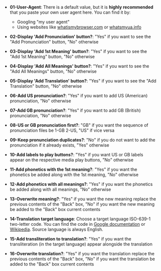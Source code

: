 * **01-User-Agent**: There is a default value, but it is **highly recommended** that you paste your own user agent here. You can find it by:
	- Googling "my user agent"
	- Using websites like [whatismybrowser.com](https://www.whatismybrowser.com/detect/what-is-my-user-agent) or [whatsmyua.info](https://www.whatsmyua.info/)

* **02-Display 'Add Pronunciation' button?**: "Yes" if you want to see the "Add Pronunciation" button, "No" otherwise

* **03-Display 'Add 1st Meaning' button?**: "Yes" if you want to see the "Add 1st Meaning" button, "No" otherwise

* **04-Display 'Add All Meanings' button?**: "Yes" if you want to see the "Add All Meanings" button, "No" otherwise

* **05-Display 'Add Translation' button?**: "Yes" if you want to see the "Add Translation" button, "No" otherwise

* **06-Add US pronunciation?**: "Yes" if you want to add US (American) pronunciation, "No" otherwise

* **07-Add GB pronunciation?**: "Yes" if you want to add GB (British) pronunciation, "No" otherwise

* **08-US or GB pronunciation first?**: "GB" if you want the sequence of pronunciation files be 1-GB 2-US, "US" if vice versa

* **09-Keep pronunciation duplicates?**: "No" if you do not want to add the pronunciation if it already exists, "Yes" otherwise

* **10-Add labels to play buttons?**: "Yes" if you want US or GB labels appear on the respective media play buttons, "No" otherwise

* **11-Add phonetics with the 1st meaning?**: "Yes" if you want the phonetics be added along with the 1st meaning, "No" otherwise

* **12-Add phonetics with all meanings?**: "Yes" if you want the phonetics be added along with all meanings, "No" otherwise

* **13-Overwrite meaning?**: "Yes" if you want the new meaning replace the previous contents of the "Back" box, "No" if you want the new meaning be added to the "Back" box current contents

* **14-Translation target language**: Choose a target language ISO-639-1 two-letter code. You can find the code in [Google documentation](https://cloud.google.com/translate/docs/languages) or [Wikipedia](https://en.wikipedia.org/wiki/List_of_ISO_639-1_codes). Source language is always English.

* **15-Add transliteration to translation?**: "Yes" if you want the transliteration (in the target language) appear alongside the translation

* **16-Overwrite translation?**: "Yes" if you want the translation replace the previous contents of the "Back" box, "No" if you want the translation be added to the "Back" box current contents